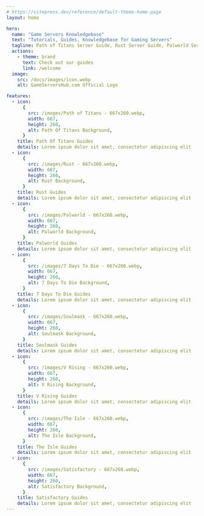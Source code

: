 ```yaml
---
# https://vitepress.dev/reference/default-theme-home-page
layout: home

hero:
  name: "Game Servers Knowledgebase"
  text: "Tutorials, Guides, Knowledgebase for Gaming Servers"
  tagline: Path of Titans Server Guide, Rust Server Guide, Palworld Server Guide, 7 Days To Die Server Guide, Soulmask Server Guide, V Rising Server Guide, The Isle Server Guide,
  actions:
    - theme: brand
      text: Check out our guides
      link: /welcome
  image:
    src: /docs/images/icon.webp
    alt: GameServersHub.com Official Logo

features:
  - icon:
      {
        src: /images/Path of Titans - 667x260.webp,
        width: 667,
        height: 260,
        alt: Path Of Titans Background,
      }
    title: Path Of Titans Guides
    details: Lorem ipsum dolor sit amet, consectetur adipiscing elit
  - icon:
      {
        src: /images/Rust - 667x260.webp,
        width: 667,
        height: 260,
        alt: Rust Background,
      }
    title: Rust Guides
    details: Lorem ipsum dolor sit amet, consectetur adipiscing elit
  - icon:
      {
        src: /images/Palworld - 667x260.webp,
        width: 667,
        height: 260,
        alt: Palworld Background,
      }
    title: Palworld Guides
    details: Lorem ipsum dolor sit amet, consectetur adipiscing elit
  - icon:
      {
        src: /images/7 Days To Die - 667x260.webp,
        width: 667,
        height: 260,
        alt: 7 Days To Die Background,
      }
    title: 7 Days To Die Guides
    details: Lorem ipsum dolor sit amet, consectetur adipiscing elit
  - icon:
      {
        src: /images/Soulmask - 667x260.webp,
        width: 667,
        height: 260,
        alt: Soulmask Background,
      }
    title: Soulmask Guides
    details: Lorem ipsum dolor sit amet, consectetur adipiscing elit
  - icon:
      {
        src: /images/V Rising - 667x260.webp,
        width: 667,
        height: 260,
        alt: V Rising Background,
      }
    title: V Rising Guides
    details: Lorem ipsum dolor sit amet, consectetur adipiscing elit
  - icon:
      {
        src: /images/The Isle - 667x260.webp,
        width: 667,
        height: 260,
        alt: The Isle Background,
      }
    title: The Isle Guides
    details: Lorem ipsum dolor sit amet, consectetur adipiscing elit
  - icon:
      {
        src: /images/Satisfactory - 667x260.webp,
        width: 667,
        height: 260,
        alt: Satisfactory Background,
      }
    title: Satisfactory Guides
    details: Lorem ipsum dolor sit amet, consectetur adipiscing elit
---
```

